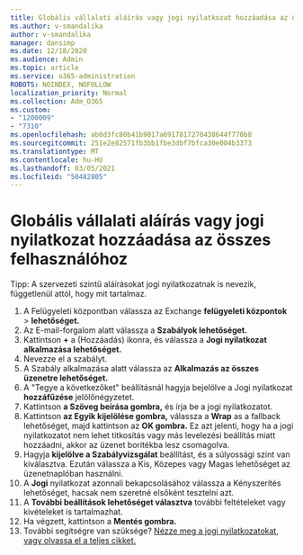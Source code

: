 ```yaml
---
title: Globális vállalati aláírás vagy jogi nyilatkozat hozzáadása az összes felhasználóhoz
ms.author: v-smandalika
author: v-smandalika
manager: dansimp
ms.date: 12/18/2020
ms.audience: Admin
ms.topic: article
ms.service: o365-administration
ROBOTS: NOINDEX, NOFOLLOW
localization_priority: Normal
ms.collection: Adm_O365
ms.custom:
- "1200009"
- "7310"
ms.openlocfilehash: ab0d3fc80b41b9017a6917817270438644f770b8
ms.sourcegitcommit: 251e2e82571fb3bb1fbe3dbf7bfca30e004b3373
ms.translationtype: MT
ms.contentlocale: hu-HU
ms.lasthandoff: 03/05/2021
ms.locfileid: "50482805"
---
```

# <a name="add-a-global-company-signature-or-disclaimer-for-all-users"></a>Globális vállalati aláírás vagy jogi nyilatkozat hozzáadása az összes felhasználóhoz

Tipp: A szervezeti szintű aláírásokat jogi nyilatkozatnak is nevezik, függetlenül attól, hogy mit tartalmaz.

1. A Felügyeleti központban válassza az Exchange **felügyeleti központok**  >  **lehetőséget.**
2. Az E-mail-forgalom alatt válassza a **Szabályok lehetőséget.**
3. Kattintson **+** a (Hozzáadás) ikonra, és válassza a **Jogi nyilatkozat alkalmazása lehetőséget.**
4. Nevezze el a szabályt.
5. A Szabály alkalmazása alatt válassza az **Alkalmazás az összes üzenetre lehetőséget.**
6. A "Tegye a következőket" beállításnál hagyja bejelölve a Jogi nyilatkozat **hozzáfűzése** jelölőnégyzetet.
7. Kattintson **a Szöveg beírása gombra,** és írja be a jogi nyilatkozatot.
8. Kattintson **az Egyik kijelölése gombra,** válassza a **Wrap** as a fallback lehetőséget, majd kattintson az **OK gombra.** Ez azt jelenti, hogy ha a jogi nyilatkozatot nem lehet titkosítás vagy más levelezési beállítás miatt hozzáadni, akkor az üzenet borítékba lesz csomagolva.
9. Hagyja **kijelölve a Szabályvizsgálat** beállítást, és a súlyossági szint van kiválasztva. Ezután válassza a Kis, Közepes vagy Magas lehetőséget az üzenetnaplóban használni.
10. A **Jogi** nyilatkozat azonnali bekapcsolásához válassza a Kényszerítés lehetőséget, hacsak nem szeretné elsőként tesztelni azt.
11. A **További beállítások lehetőséget választva** további feltételeket vagy kivételeket is tartalmazhat.
12. Ha végzett, kattintson a **Mentés gombra.**
13. További segítségre van szüksége? [Nézze meg a jogi nyilatkozatokat, vagy olvassa el a teljes cikket.](https://support.office.com/article/2d75860f-c527-4352-a7f6-73eba54c0c72?wt.mc_id=Chat_GlobalSignature)